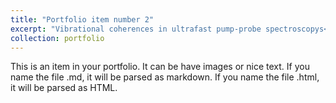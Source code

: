 ```yaml
---
title: "Portfolio item number 2"
excerpt: "Vibrational coherences in ultrafast pump-probe spectroscopys<br/><img src='/images/vibr_coh.jpeg'>"
collection: portfolio
---
```


This is an item in your portfolio. It can be have images or nice text. If you name the file .md, it will be parsed as markdown. If you name the file .html, it will be parsed as HTML. 
